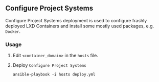 ## Configure Project Systems

Configure Project Systems deployment is used to configure frashly deployed LXD Containers and install some mostly used packages, e.g. `Docker`.

### Usage

1. Edit `<container_domain>` in the `hosts` file.

2. Deploy `Configure Project Systems`
    ```
    ansible-playbook -i hosts deploy.yml
    ```
